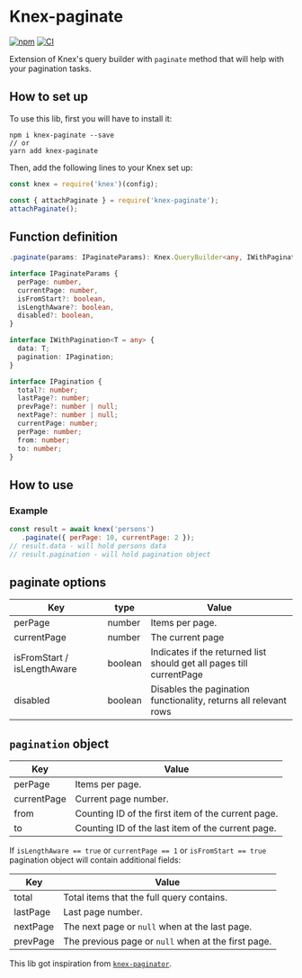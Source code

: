 # Knex-paginate

[![npm](https://img.shields.io/npm/v/knex-paginate.svg)](https://www.npmjs.com/package/knex-paginate)
[![CI](https://github.com/felixmosh/knex-paginate/actions/workflows/ci.yml/badge.svg)](https://github.com/felixmosh/knex-paginate/actions/workflows/ci.yml)

Extension of Knex's query builder with `paginate` method that will help with your pagination tasks.

## How to set up

To use this lib, first you will have to install it:

```
npm i knex-paginate --save
// or
yarn add knex-paginate
```

Then, add the following lines to your Knex set up:

```javascript
const knex = require('knex')(config);

const { attachPaginate } = require('knex-paginate');
attachPaginate();
```

## Function definition

```typescript
.paginate(params: IPaginateParams): Knex.QueryBuilder<any, IWithPagination<TResult>>;

interface IPaginateParams {
  perPage: number,
  currentPage: number,
  isFromStart?: boolean,
  isLengthAware?: boolean,
  disabled?: boolean,
}

interface IWithPagination<T = any> {
  data: T;
  pagination: IPagination;
}

interface IPagination {
  total?: number;
  lastPage?: number;
  prevPage?: number | null;
  nextPage?: number | null;
  currentPage: number;
  perPage: number;
  from: number;
  to: number;
}
```

## How to use

### Example
```javascript
const result = await knex('persons')
   .paginate({ perPage: 10, currentPage: 2 });
// result.data - will hold persons data
// result.pagination - will hold pagination object
```
## paginate options

| Key                         | type    | Value                                                                |
|-----------------------------|---------|----------------------------------------------------------------------|
| perPage                     | number  | Items per page.                                                      |
| currentPage                 | number  | The current page                                                     |
| isFromStart / isLengthAware | boolean | Indicates if the returned list should get all pages till currentPage |
| disabled                    | boolean | Disables the pagination functionality, returns all relevant rows     |

## `pagination` object

| Key         | Value                                              |
|-------------|----------------------------------------------------|
| perPage     | Items per page.                                    |
| currentPage | Current page number.                               |
| from        | Counting ID of the first item of the current page. |
| to          | Counting ID of the last item of the current page.  |

If `isLengthAware == true` or `currentPage == 1` or `isFromStart == true` pagination object will contain additional fields:

| Key      | Value                                               |
|----------|-----------------------------------------------------|
| total    | Total items that the full query contains.           |
| lastPage | Last page number.                                   |
| nextPage | The next page or `null` when at the last page.      |
| prevPage | The previous page or `null` when at the first page. |


This lib got inspiration from [`knex-paginator`](https://github.com/cannblw/knex-paginator).
